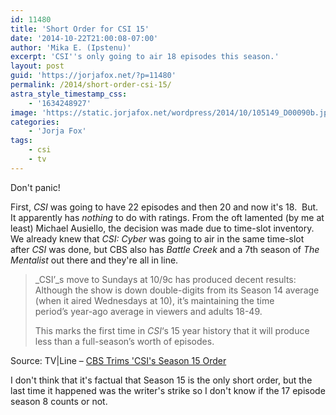 ```yaml
---
id: 11480
title: 'Short Order for CSI 15'
date: '2014-10-22T21:00:08-07:00'
author: 'Mika E. (Ipstenu)'
excerpt: 'CSI''s only going to air 18 episodes this season.'
layout: post
guid: 'https://jorjafox.net/?p=11480'
permalink: /2014/short-order-csi-15/
astra_style_timestamp_css:
    - '1634248927'
image: 'https://static.jorjafox.net/wordpress/2014/10/105149_D00090b.jpg'
categories:
    - 'Jorja Fox'
tags:
    - csi
    - tv
---
```


Don't panic!

First, _CSI_ was going to have 22 episodes and then 20 and now it's 18.  But. It apparently has _nothing_ to do with ratings. From the oft lamented (by me at least) Michael Ausiello, the decision was made due to time-slot inventory. We already knew that _CSI: Cyber_ was going to air in the same time-slot after _CSI_ was done, but CBS also has _Battle Creek_ and a 7th season of _The Mentalist_ out there and they're all in line.
<blockquote>_CSI’_s move to Sundays at 10/9c has produced decent results: Although the show is down double-digits from its Season 14 average (when it aired Wednesdays at 10), it’s maintaining the time period’s year-ago average in viewers and adults 18-49.

This marks the first time in _CSI_‘s 15 year history that it will produce less than a full-season’s worth of episodes.</blockquote>
Source: TV|Line – <a href="http://tvline.com/2014/10/22/csi-season-15-episode-order-cbs/">CBS Trims 'CSI's Season 15 Order</a>

I don't think that it's factual that Season 15 is the only short order, but the last time it happened was the writer's strike so I don't know if the 17 episode season 8 counts or not.
